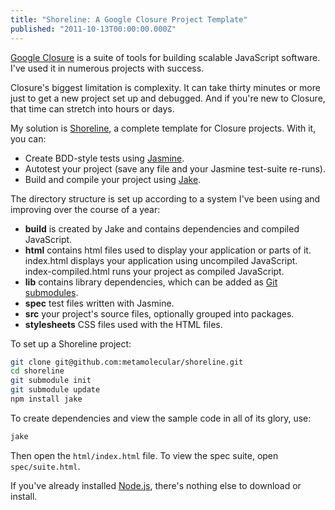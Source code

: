 ```yaml
---
title: "Shoreline: A Google Closure Project Template"
published: "2011-10-13T00:00:00.000Z"
---
```


[Google Closure](http://code.google.com/closure/) is a suite of tools for building scalable JavaScript software. I've used it in numerous projects with success.

Closure's biggest limitation is complexity. It can take thirty minutes or more just to get a new project set up and debugged. And if you're new to Closure, that time can stretch into hours or days.

My solution is [Shoreline](https://github.com/metamolecular/shoreline), a complete template for Closure projects. With it, you can:

-  Create BDD-style tests using [Jasmine](http://pivotal.github.com/jasmine/).
-  Autotest your project (save any file and your Jasmine test-suite re-runs).
-  Build and compile your project using [Jake](http://cappuccino.org/discuss/2010/04/28/introducing-jake-a-build-tool-for-javascript/).

The directory structure is set up according to a system I've been using and improving over the course of a year:

-  **build** is created by Jake and contains dependencies and compiled JavaScript.
-  **html** contains html files used to display your application or parts of it. index.html displays your application using uncompiled JavaScript. index-compiled.html runs your project as compiled JavaScript.
-  **lib** contains library dependencies, which can be added as [Git submodules](http://chrisjean.com/2009/04/20/git-submodules-adding-using-removing-and-updating/).
-  **spec** test files written with Jasmine.
-  **src** your project's source files, optionally grouped into packages.
-  **stylesheets** CSS files used with the HTML files.

To set up a Shoreline project:

```bash
git clone git@github.com:metamolecular/shoreline.git
cd shoreline
git submodule init
git submodule update
npm install jake
```

To create dependencies and view the sample code in all of its glory, use:

```bash
jake
```

Then open the `html/index.html` file. To view the spec suite, open `spec/suite.html`.

If you've already installed [Node.js](http://nodejs.org/), there's nothing else to download or install.